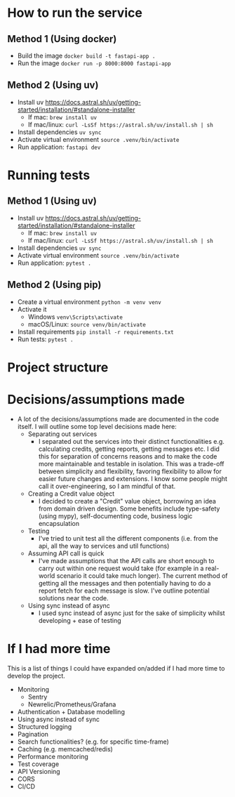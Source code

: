# How to run the service

## Method 1 (Using docker)

- Build the image `docker build -t fastapi-app .`
- Run the image `docker run -p 8000:8000 fastapi-app`

## Method 2 (Using uv)

- Install uv https://docs.astral.sh/uv/getting-started/installation/#standalone-installer
    - If mac: `brew install uv`
    - If mac/linux: `curl -LsSf https://astral.sh/uv/install.sh | sh`
- Install dependencies `uv sync`
- Activate virtual environment `source .venv/bin/activate`
- Run application: `fastapi dev`

# Running tests

## Method 1 (Using uv)

- Install uv https://docs.astral.sh/uv/getting-started/installation/#standalone-installer
    - If mac: `brew install uv`
    - If mac/linux: `curl -LsSf https://astral.sh/uv/install.sh | sh`
- Install dependencies `uv sync`
- Activate virtual environment `source .venv/bin/activate`
- Run application: `pytest .`

## Method 2 (Using pip)

- Create a virtual environment `python -m venv venv`
- Activate it
    - Windows `venv\Scripts\activate`
    - macOS/Linux: `source venv/bin/activate`
- Install requirements `pip install -r requirements.txt`
- Run tests: `pytest .`

# Project structure

# Decisions/assumptions made

- A lot of the decisions/assumptions made are documented in the code itself. I will outline some top level decisions made here:
    - Separating out services
        - I separated out the services into their distinct functionalities e.g. calculating credits, getting reports,
          getting messages etc. I did this for separation of concerns reasons and to make the code more maintainable and testable in isolation. This was a trade-off between simplicity and flexibility, favoring flexibility to allow for easier future changes and extensions. I know some people might call it over-engineering, so I am mindful of that.
    - Creating a Credit value object
        - I decided to create a "Credit" value object, borrowing an idea from domain driven design. Some benefits include type-safety (using mypy), self-documenting code, business logic encapsulation
    - Testing
        - I've tried to unit test all the different components (i.e. from the api, all the way to services and util functions)
    - Assuming API call is quick
      - I've made assumptions that the API calls are short enough to carry out within one request would take (for example in a real-world scenario it could take much longer). The current method of getting all the messages and then potentially having to do a report fetch for each message is slow. I've outline potential solutions near the code.
    - Using sync instead of async
      - I used sync instead of async just for the sake of simplicity whilst developing + ease of testing

# If I had more time
This is a list of things I could have expanded on/added if I had more time to develop the project.
- Monitoring
    - Sentry
    - Newrelic/Prometheus/Grafana
- Authentication + Database modelling
- Using async instead of sync
- Structured logging
- Pagination
- Search functionalities? (e.g. for specific time-frame)
- Caching (e.g. memcached/redis)
- Performance monitoring
- Test coverage
- API Versioning
- CORS
- CI/CD
